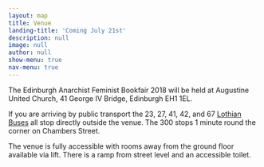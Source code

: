 ```yaml
---
layout: map
title: Venue
landing-title: 'Coming July 21st'
description: null
image: null
author: null
show-menu: true
nav-menu: true
---
```


The Edinburgh Anarchist Feminist Bookfair 2018 will be held at Augustine United Church, 41 George IV Bridge, Edinburgh EH1 1EL.

If you are arriving by public transport the 23, 27, 41, 42, and 67 [Lothian Buses](https://lothianbuses.co.uk/timetables-and-maps "Lothain Buses timetables and maps") all stop directly outside the venue. The 300 stops 1 minute round the corner on Chambers Street. 

The venue is fully accessible with rooms away from the ground floor available via lift. There is a ramp from street level and an accessible toilet. 


